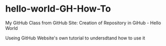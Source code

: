 # hello-world-GH-How-To
My GitHub Class from GitHub Site: Creation of Repository in GiHub - Hello World

Useing GitHub Website's own tutorial to undersdtand how to use it
